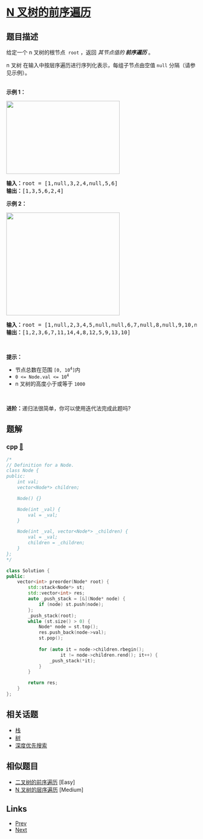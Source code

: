 
# [N 叉树的前序遍历](https://leetcode-cn.com/problems/n-ary-tree-preorder-traversal)

## 题目描述

<p>给定一个 n&nbsp;叉树的根节点 <meta charset="UTF-8" />&nbsp;<code>root</code>&nbsp;，返回 <em>其节点值的<strong> 前序遍历</strong></em> 。</p>

<p>n 叉树 在输入中按层序遍历进行序列化表示，每组子节点由空值 <code>null</code> 分隔（请参见示例）。</p>

<p><br />
<strong>示例 1：</strong></p>

<p><img src="https://assets.leetcode.com/uploads/2018/10/12/narytreeexample.png" style="height: 193px; width: 300px;" /></p>

<pre>
<strong>输入：</strong>root = [1,null,3,2,4,null,5,6]
<strong>输出：</strong>[1,3,5,6,2,4]
</pre>

<p><strong>示例 2：</strong></p>

<p><img alt="" src="https://assets.leetcode.com/uploads/2019/11/08/sample_4_964.png" style="height: 272px; width: 300px;" /></p>

<pre>
<strong>输入：</strong>root = [1,null,2,3,4,5,null,null,6,7,null,8,null,9,10,null,null,11,null,12,null,13,null,null,14]
<strong>输出：</strong>[1,2,3,6,7,11,14,4,8,12,5,9,13,10]
</pre>

<p>&nbsp;</p>

<p><strong>提示：</strong></p>

<ul>
	<li>节点总数在范围<meta charset="UTF-8" />&nbsp;<code>[0, 10<sup>4</sup>]</code>内</li>
	<li><code>0 &lt;= Node.val &lt;= 10<sup>4</sup></code></li>
	<li>n 叉树的高度小于或等于 <code>1000</code></li>
</ul>

<p>&nbsp;</p>

<p><strong>进阶：</strong>递归法很简单，你可以使用迭代法完成此题吗?</p>


## 题解

### cpp [🔗](n-ary-tree-preorder-traversal.cpp) 
```cpp
/*
// Definition for a Node.
class Node {
public:
    int val;
    vector<Node*> children;

    Node() {}

    Node(int _val) {
        val = _val;
    }

    Node(int _val, vector<Node*> _children) {
        val = _val;
        children = _children;
    }
};
*/

class Solution {
public:
    vector<int> preorder(Node* root) {
        std::stack<Node*> st;
        std::vector<int> res;
        auto _push_stack = [&](Node* node) {
            if (node) st.push(node);
        };
        _push_stack(root);
        while (st.size() > 0) {
            Node* node = st.top();
            res.push_back(node->val);
            st.pop();
            
            for (auto it = node->children.rbegin(); 
                    it != node->children.rend(); it++) {
                _push_stack(*it);
            }
        }

        return res;
    }
};
```


## 相关话题

- [栈](../../tags/stack.md) 
- [树](../../tags/tree.md) 
- [深度优先搜索](../../tags/depth-first-search.md) 


## 相似题目

- [二叉树的前序遍历](../binary-tree-preorder-traversal/README.md)  [Easy] 
- [N 叉树的层序遍历](../n-ary-tree-level-order-traversal/README.md)  [Medium] 


## Links

- [Prev](../maximum-depth-of-n-ary-tree/README.md) 
- [Next](../search-in-a-binary-search-tree/README.md) 

